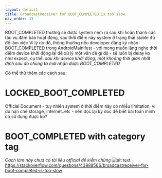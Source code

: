```yaml
---
layout: default
title: BroadcastReceiver for BOOT_COMPLETED is too slow
nav_order: 11
---
```

BOOT_COMPLETED thường sẽ được system ném ra sau khi hoàn thành các tác vụ đảm bảo hoạt động, sau thời điểm này system ở trạng thái stable đủ để làm việc
Vì lý do đó, thông thường nếu developer đăng ký nhận BOOT_COMPLETED trong AndroidMainifest - với mong muốn lắng nghe thời điểm device khởi động lại để xử lý một vấn đề gì đó - sẽ luôn bị delay ko như expect, cụ thể: *sau khi device khởi động, một khoảng thời gian nhất định sau đó chúng ta mới nhận được BOOT_COMPLETED*

Có thể thử thêm các cách sau:
# LOCKED_BOOT_COMPLETED
Official Document - tuy nhiên system ở thời điểm này có nhiều limitation, ví dụ hạn chế storage, internet..etc - nên đọc lại kỹ doc để biết bài toán mình có sử dụng được ko? 
# BOOT_COMPLETED with category tag 
*Cách làm này chưa có tài liệu official để kiểm chứng*
![alt text](https://i.ibb.co/QPV7FfX/Screenshot-2023-03-06-at-09-06-20.png)
https://stackoverflow.com/questions/43988566/broadcastreceiver-for-boot-completed-is-too-slow
